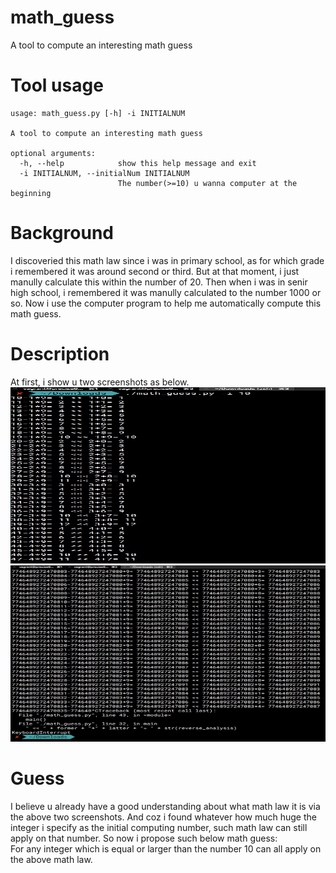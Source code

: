# math_guess
A tool to compute an interesting math guess

# Tool usage
```
usage: math_guess.py [-h] -i INITIALNUM

A tool to compute an interesting math guess

optional arguments:
  -h, --help            show this help message and exit
  -i INITIALNUM, --initialNum INITIALNUM
                        The number(>=10) u wanna computer at the beginning
```

# Background
I discoveried this math law since i was in primary school, as for which grade i remembered it was around second or third. But at that moment, i just manully calculate this within the number of 20. Then when i was in senir high school, i remembered it was manully calculated to the number 1000 or so. Now i use the computer program to help me automatically compute this math guess.

# Description

At first, i show u two screenshots as below.  
<img src="screenshot/initial_stage.png" width="856" height="282">
<img src="screenshot/incredible_stage.png" width="856" height="282">


# Guess
I believe u already have a good understanding about what math law it is via the above two screenshots.
And coz i found whatever how much huge the integer i specify as the initial computing number, such math law can still apply on that number. So now i propose such below math guess:  
For any integer which is equal or larger than the number 10 can all apply on the above math law.



